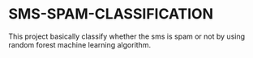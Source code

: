 # SMS-SPAM-CLASSIFICATION

This project basically classify whether the sms is spam or not by using random forest machine learning algorithm.
